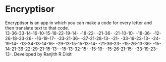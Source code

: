 # Encryptisor
Encryptisor is an app in which you can make a code for every letter and then translate text to that code.  
13-36-33-14-16-10-15-18-22-19-14- -18-22- -21-36- -21-10-10- -18-36- -12-26-18-33-26- -16-19-17- -33-21-36- -37-21-28-13- -21- -33-19-23-13- -24-19-14- -13-34-13-14-16- -29-13-15-15-13-14- -21-36-23- -15-26-13-36- -15-14-21-36-22-29-21-15-13- -15-13-32-15- -15-19- -15-26-21-15- -33-19-23-13-.
Developed by Ranjith R Dixit
